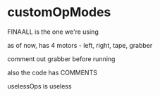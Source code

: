 # customOpModes

FINAALL is the one we're using

as of now, has 4 motors - left, right, tape, grabber


comment out grabber before running


also the code has COMMENTS


uselessOps is useless
